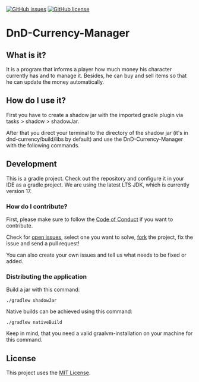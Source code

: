 <!--[![GitHub Workflow Status](https://img.shields.io/github/workflow/status/dragonempire96/DnD-Currency-Manager/Gradle%20Check?label=checks)]([https://github.com/dragonempire96/DnD-Currency-Manager/issues](https://github.com/dragonempire96/DnD-Currency-Manager/actions))-->
[![GitHub issues](https://img.shields.io/github/issues/dragonempire96/DnD-Currency-Manager)](https://github.com/dragonempire96/DnD-Currency-Manager/issues)
[![GitHub license](https://img.shields.io/github/license/dragonempire96/DnD-Currency-Manager)](https://github.com/dragonempire96/DnD-Currency-Manager/blob/main/LICENSE)

# DnD-Currency-Manager

## What is it?
It is a program that informs a player how much money his character currently has and to manage it. Besides, he can buy and sell items so that he can update the money automatically.

## How do I use it?
First you have to create a shadow jar with the imported gradle plugin via tasks > shadow > shadowJar.

After that you direct your terminal to the directory of the shadow jar (it's in dnd-currency/build/libs by default) and use the DnD-Currency-Manager with the following commands.

## Development

This is a gradle project. Check out the repository and configure it in your IDE as a gradle project. We are using the latest LTS JDK, which is currently version 17.

### How do I contribute?

First, please make sure to follow the [Code of Conduct](https://github.com/dragonempire96/DnD-Currency-Manager/blob/main/CODE_OF_CONDUCT.md) if you want to contribute.

Check for [open issues](https://github.com/hhu-propra1/time-tracker/issues), select one you want to solve, [fork](https://github.com/dragonempire96/DnD-Currency-Manager/fork) the project, fix the issue and send a pull request!

You can also create your own issues and tell us what needs to be fixed or added.

### Distributing the application

Build a jar with this command:

    ./gradlew shadowJar

Native builds can be achieved using this command:

    ./gradlew nativeBuild

Keep in mind, that you need a valid graalvm-installation on your machine for this command.

## License
This project uses the [MIT License](https://github.com/dragonempire96/DnD-Currency-Manager/blob/main/LICENSE).
